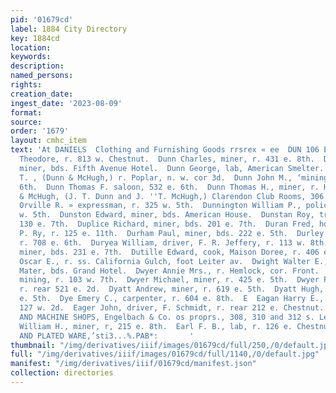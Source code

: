 ```yaml
---
pid: '01679cd'
label: 1884 City Directory
key: 1884cd
location: 
keywords: 
description: 
named_persons: 
rights: 
creation_date: 
ingest_date: '2023-08-09'
format: 
source: 
order: '1679'
layout: cmhc_item
text: 'At DANIELS  Clothing and Furnishing Goods rrsrex « ee  DUN 106 EAR        Dunmire
  Theodore, r. 813 w. Chestnut.  Dunn Charles, miner, r. 431 e. 8th.  Dunn E. C.,
  miner, bds. Fifth Avenue Hotel.  Dunn George, lab, American Smelter.  Dunn James
  T. , (Dunn & McHugh,) r. Poplar, n. w. cor 3d.  Dunn John M., ‘mining, r. 532 e.
  6th.  Dunn Thomas F. saloon, 532 e. 6th.  Dunn Thomas H., miner, r. Hazel, cor Elm.  Dunn
  & McHugh, (J. T. Dunn and J. ''T. McHugh,) Clarendon Club Rooms, 306 Harrison av.  Dunnington
  Orville R. » expressman, r. 325 w. 5th.  Dunnington William P., policeman, r. 309
  w. 5th.  Dunston Edward, miner, bds. American House.  Dunstan Roy, trav. agt., r.
  130 e. 7th.  Duplice Richard, miner, bds. 201 e. 7th.  Duran Fred, hostler, D. &5S.
  P. Ry, r. 125 e. 11th.  Durham Paul, miner, bds. 222 e. 5th.  Durley Ben. C., miner,
  r. 708 e. 6th.  Duryea William, driver, F. R. Jeffery, r. 113 w. 8th.  Dustin Joshua,
  miner, bds. 231 e. 7th.  Dutille Edward, cook, Maison Doree, r. 406 e. 6th.  Dutton
  Oscar E., r. ss. California Gulch, foot Leiter av.  Dwight Walter E., bkkpr, Charles
  Mater, bds. Grand Hotel.  Dwyer Annie Mrs., r. Hemlock, cor. Front.  Dwyer John,
  mining, r. 103 w. 7th.  Dwyer Michael, miner, r. 425 e. 5th.  Dwyer Patrick, miner,
  r. rear 521 e. 2d.  Dyatt Andrew, miner, r. 619 e. 5th.  Dyatt Hugh, miner, r. 619
  e. 5th.  Dye Emery C., carpenter, r. 604 e. 8th.  E  Eagan Harry E., lodging house,
  127 w. 2d.  Eager John, driver, F. Schmidt, r. rear 212 e. Chestnut.  EAGLE FOUNDRY
  AND MACHINE SHOPS, Engelbach & Co. os proprs., 308, 310 and 312 s. Leiter av. 5  Eaker
  William H., miner, r, 215 e. 8th.  Earl F. B., lab, r. 126 e. Chestnut.  SILVER
  AND PLATED WARE,’sti3...%.PAB*:       '
thumbnail: "/img/derivatives/iiif/images/01679cd/full/250,/0/default.jpg"
full: "/img/derivatives/iiif/images/01679cd/full/1140,/0/default.jpg"
manifest: "/img/derivatives/iiif/01679cd/manifest.json"
collection: directories
---
```

